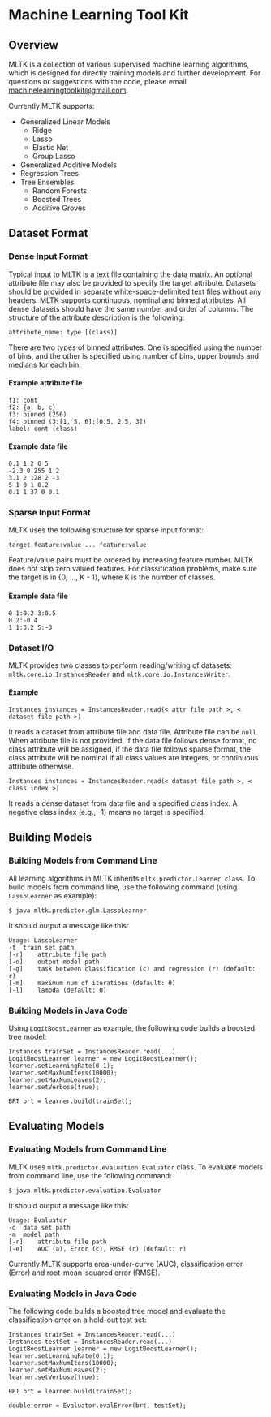 # Machine Learning Tool Kit

## Overview

MLTK is a collection of various supervised machine learning algorithms, which is designed for directly training models and further development. For questions or suggestions with the code, please email <a href="mailto:machinelearningtoolkit@gmail.com">machinelearningtoolkit@gmail.com</a>.

Currently MLTK supports:
* Generalized Linear Models
  * Ridge
  * Lasso
  * Elastic Net
  * Group Lasso
* Generalized Additive Models
* Regression Trees
* Tree Ensembles
  * Random Forests
  * Boosted Trees
  * Additive Groves

## Dataset Format

### Dense Input Format

Typical input to MLTK is a text file containing the data matrix. An optional attribute file may also be provided to specify the target attribute. Datasets should be provided in separate white-space-delimited text files without any headers. MLTK supports continuous, nominal and binned attributes. All dense datasets should have the same number and order of columns. The structure of the attribute description is the following:

```
attribute_name: type [(class)]
```

There are two types of binned attributes. One is specified using the number of bins, and the other is specified using number of bins, upper bounds and medians for each bin.

#### Example attribute file

```
f1: cont
f2: {a, b, c}
f3: binned (256) 
f4: binned (3;[1, 5, 6];[0.5, 2.5, 3])
label: cont (class) 
```

#### Example data file

```
0.1 1 2 0 5
-2.3 0 255 1 2
3.1 2 128 2 -3
5 1 0 1 0.2
0.1 1 37 0 0.1
```

### Sparse Input Format

MLTK uses the following structure for sparse input format:
```
target feature:value ... feature:value
```

Feature/value pairs must be ordered by increasing feature number. MLTK does not skip zero valued features. For classification problems, make sure the target is in {0, ..., K - 1}, where K is the number of classes.

#### Example data file

```
0 1:0.2 3:0.5
0 2:-0.4
1 1:3.2 5:-3
```

### Dataset I/O

MLTK provides two classes to perform reading/writing of datasets: `mltk.core.io.InstancesReader` and `mltk.core.io.InstancesWriter`.

#### Example

```
Instances instances = InstancesReader.read(< attr file path >, < dataset file path >)
```
It reads a dataset from attribute file and data file. Attribute file can be `null`. When attribute file is not provided, if the data file follows dense format, no class attribute will be assigned, if the data file follows sparse format, the class attribute will be nominal if all class values are integers, or continuous attribute otherwise.

```
Instances instances = InstancesReader.read(< dataset file path >, < class index >)
```
It reads a dense dataset from data file and a specified class index. A negative class index (e.g., -1) means no target is specified.

## Building Models

### Building Models from Command Line

All learning algorithms in MLTK inherits `mltk.predictor.Learner class`. To build models from command line, use the following command (using `LassoLearner` as example):

```
$ java mltk.predictor.glm.LassoLearner
```

It should output a message like this:

```
Usage: LassoLearner
-t	train set path
[-r]	attribute file path
[-o]	output model path
[-g]	task between classification (c) and regression (r) (default: r)
[-m]	maximum num of iterations (default: 0)
[-l]	lambda (default: 0)
```

### Building Models in Java Code

Using `LogitBoostLearner` as example, the following code builds a boosted tree model:

```
Instances trainSet = InstancesReader.read(...)
LogitBoostLearner learner = new LogitBoostLearner();
learner.setLearningRate(0.1);
learner.setMaxNumIters(10000);
learner.setMaxNumLeaves(2);
learner.setVerbose(true);
		
BRT brt = learner.build(trainSet);
```

## Evaluating Models

### Evaluating Models from Command Line

MLTK uses `mltk.predictor.evaluation.Evaluator` class. To evaluate models from command line, use the following command:

```
$ java mltk.predictor.evaluation.Evaluator
```

It should output a message like this:

```
Usage: Evaluator
-d	data set path
-m	model path
[-r]	attribute file path
[-e]	AUC (a), Error (c), RMSE (r) (default: r)
```

Currently MLTK supports area-under-curve (AUC), classification error (Error) and root-mean-squared error (RMSE).

### Evaluating Models in Java Code

The following code builds a boosted tree model and evaluate the classification error on a held-out test set:

```
Instances trainSet = InstancesReader.read(...)
Instances testSet = InstancesReader.read(...)
LogitBoostLearner learner = new LogitBoostLearner();
learner.setLearningRate(0.1);
learner.setMaxNumIters(10000);
learner.setMaxNumLeaves(2);
learner.setVerbose(true);
		
BRT brt = learner.build(trainSet);

double error = Evaluator.evalError(brt, testSet);
```